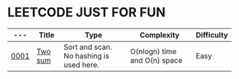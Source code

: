 # **LEETCODE JUST FOR FUN**
|---| Title| Type | Complexity| Difficulty |
|---|------|------|-----------|------------|
|[0001](https://leetcode.com/problems/two-sum/) |[Two sum](./py/P001.py) | Sort and scan. No hashing is used here.| O(nlogn) time and O(n) space | Easy|